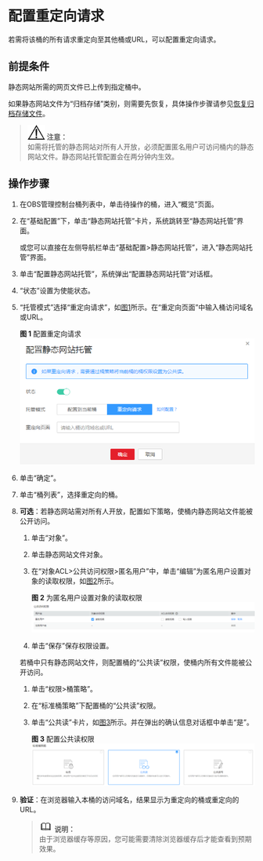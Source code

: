 # 配置重定向请求<a name="zh-cn_topic_0066088957"></a>

若需将该桶的所有请求重定向至其他桶或URL，可以配置重定向请求。

## 前提条件<a name="section6167532661"></a>

静态网站所需的网页文件已上传到指定桶中。

如果静态网站文件为“归档存储”类别，则需要先恢复，具体操作步骤请参见[恢复归档存储文件](恢复归档存储文件.md)。

>![](public_sys-resources/icon-notice.gif) **注意：**   
>如需将托管的静态网站对所有人开放，必须配置匿名用户可访问桶内的静态网站文件。静态网站托管配置会在两分钟内生效。  

## 操作步骤<a name="section11587693153957"></a>

1.  在OBS管理控制台桶列表中，单击待操作的桶，进入“概览”页面。
2.  在“基础配置”下，单击“静态网站托管”卡片，系统跳转至“静态网站托管”界面。

    或您可以直接在左侧导航栏单击“基础配置\>静态网站托管”，进入“静态网站托管”界面。

3.  单击“配置静态网站托管”，系统弹出“配置静态网站托管”对话框。
4.  “状态”设置为使能状态。
5.  “托管模式”选择“重定向请求”，如[图1](#fig1131112528711)所示。在“重定向页面”中输入桶访问域名或URL。

    **图 1**  配置重定向请求<a name="fig1131112528711"></a>  
    ![](figures/配置重定向请求.png "配置重定向请求")

6.  单击“确定”。
7.  单击“桶列表”，选择重定向的桶。
8.  **可选**：若静态网站需对所有人开放，配置如下策略，使桶内静态网站文件能被公开访问。

    1.  单击“对象”。
    2.  单击静态网站文件对象。
    3.  在“对象ACL\>公共访问权限\>匿名用户”中，单击“编辑”为匿名用户设置对象的读取权限，如[图2](#zh-cn_topic_0045829093_fig58496641194012)所示。

        **图 2**  为匿名用户设置对象的读取权限<a name="zh-cn_topic_0045829093_fig58496641194012"></a>  
        ![](figures/为匿名用户设置对象的读取权限.png "为匿名用户设置对象的读取权限")

    4.  单击“保存”保存权限设置。

    若桶中只有静态网站文件，则配置桶的“公共读”权限，使桶内所有文件能被公开访问。

    1.  单击“权限\>桶策略”。
    2.  在“标准桶策略”下配置桶的“公共读”权限。
    3.  单击“公共读”卡片，如[图3](#zh-cn_topic_0045829093_fig15186794193556)所示。并在弹出的确认信息对话框中单击“是”。

        **图 3**  配置公共读权限<a name="zh-cn_topic_0045829093_fig15186794193556"></a>  
        ![](figures/配置公共读权限.png "配置公共读权限")


9.  **验证**：在浏览器输入本桶的访问域名，结果显示为重定向的桶或重定向的URL。

    >![](public_sys-resources/icon-note.gif) **说明：**   
    >由于浏览器缓存等原因，您可能需要清除浏览器缓存后才能查看到预期效果。  


